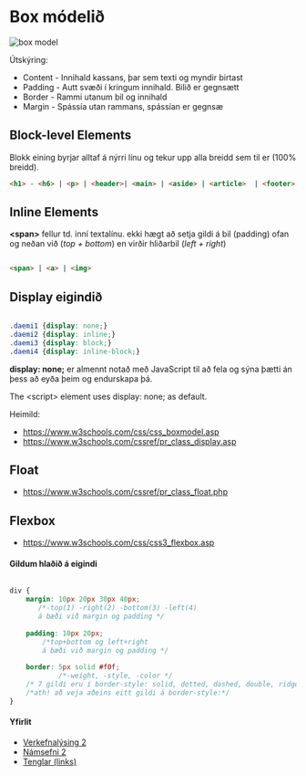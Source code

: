 # Box módelið

![box model](images/box-model.png)

Útskýring:

- Content - Innihald kassans, þar sem texti og myndir birtast
- Padding - Autt svæði í kringum innihald. Bilið er gegnsætt
- Border - Rammi utanum bil og innihald
- Margin - Spássía utan rammans, spássían er gegnsæ

## Block-level Elements

Blokk eining byrjar alltaf á nýrri línu og tekur upp alla breidd sem til er (100% breidd).

```HTML
<h1> - <h6> | <p> | <header>| <main> | <aside> | <article>  | <footer> | <form> | <section> | <div>
```

## Inline Elements

**&lt;span>** fellur td. inní textalínu. ekki hægt að setja gildi á bil (padding) ofan og neðan við (_top + bottom_) en virðir hliðarbil (_left + right_) 

```HTML

<span> | <a> | <img> 

```

## Display eigindið

```CSS

.daemi1 {display: none;}
.daemi2 {display: inline;}
.daemi3 {display: block;}
.daemi4 {display: inline-block;}

```

**display: none;** er almennt notað með JavaScript til að fela og sýna þætti án þess að eyða þeim og endurskapa þá.

The &lt;script> element uses display: none; as default. 

Heimild: 
* https://www.w3schools.com/css/css_boxmodel.asp
* https://www.w3schools.com/cssref/pr_class_display.asp

## Float

* https://www.w3schools.com/cssref/pr_class_float.php

## Flexbox

* https://www.w3schools.com/css/css3_flexbox.asp


#### Gildum hlaðið á eigindi 

```CSS

div {
	margin: 10px 20px 30px 40px; 
	   /*-top(1) -right(2) -bottom(3) -left(4) 
	   á bæði við margin og padding */
	
	padding: 10px 20px; 
		/*top+bottom og left+right 
		á bæði við margin og padding */
	
	border: 5px solid #f0f; 
	        /*-weight, -style, -color */
	/* 7 gildi eru í border-style: solid, dotted, dashed, double, ridge, inset, outset,*/
	/*ath! að veja aðeins eitt gildi á border-style:*/
}

```

#### Yfirlit

* [Verkefnalýsing 2](../../)
* [Námsefni 2](../)
* [Tenglar (links)](tenglar.md)